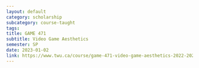 ```yaml
---
layout: default
category: scholarship
subcategory: course-taught
tags:
title: GAME 471
subtitle: Video Game Aesthetics
semester: SP
date: 2023-01-02
link: https://www.twu.ca/course/game-471-video-game-aesthetics-2022-2023
---
```


